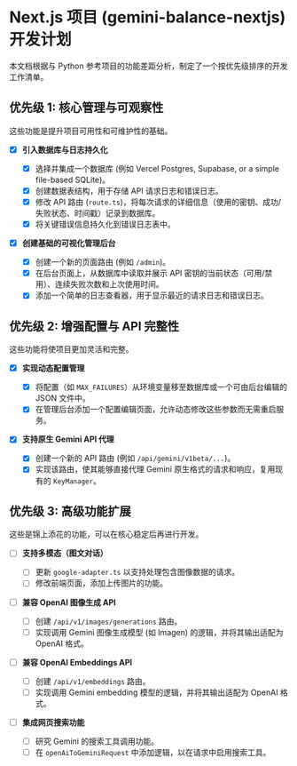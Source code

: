 # Next.js 项目 (gemini-balance-nextjs) 开发计划

本文档根据与 Python 参考项目的功能差距分析，制定了一个按优先级排序的开发工作清单。

## 优先级 1: 核心管理与可观察性

这些功能是提升项目可用性和可维护性的基础。

- [x] **引入数据库与日志持久化**

  - [x] 选择并集成一个数据库 (例如 Vercel Postgres, Supabase, or a simple file-based SQLite)。
  - [x] 创建数据表结构，用于存储 API 请求日志和错误日志。
  - [x] 修改 API 路由 (`route.ts`)，将每次请求的详细信息（使用的密钥、成功/失败状态、时间戳）记录到数据库。
  - [x] 将关键错误信息持久化到错误日志表中。

- [x] **创建基础的可视化管理后台**

  - [x] 创建一个新的页面路由 (例如 `/admin`)。
  - [x] 在后台页面上，从数据库中读取并展示 API 密钥的当前状态（可用/禁用）、连续失败次数和上次使用时间。
  - [x] 添加一个简单的日志查看器，用于显示最近的请求日志和错误日志。

## 优先级 2: 增强配置与 API 完整性

这些功能将使项目更加灵活和完整。

- [x] **实现动态配置管理**

  - [x] 将配置（如 `MAX_FAILURES`）从环境变量移至数据库或一个可由后台编辑的 JSON 文件中。
  - [x] 在管理后台添加一个配置编辑页面，允许动态修改这些参数而无需重启服务。

- [x] **支持原生 Gemini API 代理**
  - [x] 创建一个新的 API 路由 (例如 `/api/gemini/v1beta/...`)。
  - [x] 实现该路由，使其能够直接代理 Gemini 原生格式的请求和响应，复用现有的 `KeyManager`。

## 优先级 3: 高级功能扩展

这些是锦上添花的功能，可以在核心稳定后再进行开发。

- [ ] **支持多模态（图文对话）**

  - [ ] 更新 `google-adapter.ts` 以支持处理包含图像数据的请求。
  - [ ] 修改前端页面，添加上传图片的功能。

- [ ] **兼容 OpenAI 图像生成 API**

  - [ ] 创建 `/api/v1/images/generations` 路由。
  - [ ] 实现调用 Gemini 图像生成模型 (如 Imagen) 的逻辑，并将其输出适配为 OpenAI 格式。

- [ ] **兼容 OpenAI Embeddings API**

  - [ ] 创建 `/api/v1/embeddings` 路由。
  - [ ] 实现调用 Gemini embedding 模型的逻辑，并将其输出适配为 OpenAI 格式。

- [ ] **集成网页搜索功能**
  - [ ] 研究 Gemini 的搜索工具调用功能。
  - [ ] 在 `openAiToGeminiRequest` 中添加逻辑，以在请求中启用搜索工具。
